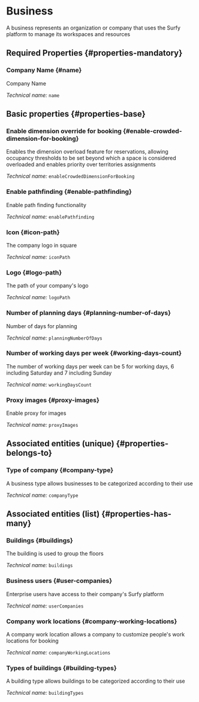 # Business
<!--- THIS FILE IS GENERATED PLEASE DO NOT EDIT IT DIRECTLY --->

A business represents an organization or company that uses the Surfy platform to manage its workspaces and resources

<OH code="company"/>




## Required Properties {#properties-mandatory}
    
### Company Name {#name}

Company Name

*Technical name:* ```name```
<PH code="company:name"/>

    


## Basic properties {#properties-base}
    
### Enable dimension override for booking {#enable-crowded-dimension-for-booking}

Enables the dimension overload feature for reservations, allowing occupancy thresholds to be set beyond which a space is considered overloaded and enables priority over territories assignments

*Technical name:* ```enableCrowdedDimensionForBooking```
<PH code="company:enableCrowdedDimensionForBooking"/>

### Enable pathfinding {#enable-pathfinding}

Enable path finding functionality

*Technical name:* ```enablePathfinding```
<PH code="company:enablePathfinding"/>

### Icon {#icon-path}

The company logo in square

*Technical name:* ```iconPath```
<PH code="company:iconPath"/>

### Logo {#logo-path}

The path of your company's logo

*Technical name:* ```logoPath```
<PH code="company:logoPath"/>

### Number of planning days {#planning-number-of-days}

Number of days for planning

*Technical name:* ```planningNumberOfDays```
<PH code="company:planningNumberOfDays"/>

### Number of working days per week {#working-days-count}

The number of working days per week can be 5 for working days, 6 including Saturday and 7 including Sunday

*Technical name:* ```workingDaysCount```
<PH code="company:workingDaysCount"/>

### Proxy images {#proxy-images}

Enable proxy for images

*Technical name:* ```proxyImages```
<PH code="company:proxyImages"/>

    

## Associated entities (unique) {#properties-belongs-to}

### Type of company {#company-type}

A business type allows businesses to be categorized according to their use

*Technical name:* ```companyType```
<PH code="company:companyType"/>


## Associated entities (list) {#properties-has-many}

### Buildings {#buildings}

The building is used to group the floors

*Technical name:* ```buildings```
<PH code="company:buildings"/>

### Business users {#user-companies}

Enterprise users have access to their company's Surfy platform

*Technical name:* ```userCompanies```
<PH code="company:userCompanies"/>

### Company work locations {#company-working-locations}

A company work location allows a company to customize people's work locations for booking

*Technical name:* ```companyWorkingLocations```
<PH code="company:companyWorkingLocations"/>

### Types of buildings {#building-types}

A building type allows buildings to be categorized according to their use

*Technical name:* ```buildingTypes```
<PH code="company:buildingTypes"/>




